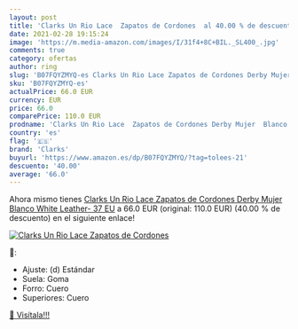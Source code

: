 ```yaml
---
layout: post
title: 'Clarks Un Rio Lace  Zapatos de Cordones  al 40.00 % de descuento'
date: 2021-02-28 19:15:24
image: 'https://m.media-amazon.com/images/I/31f4+8C+BIL._SL400_.jpg'
comments: true
category: ofertas
author: ring
slug: 'B07FQYZMYQ-es Clarks Un Rio Lace Zapatos de Cordones Derby Mujer Blanco...'
sku: 'B07FQYZMYQ-es'
actualPrice: 66.0 EUR
currency: EUR
price: 66.0
comparePrice: 110.0 EUR
prodname: 'Clarks Un Rio Lace  Zapatos de Cordones Derby Mujer  Blanco  White Leather-   37 EU'
country: 'es'
flag: '🇪🇸'
brand: 'Clarks'
buyurl: 'https://www.amazon.es/dp/B07FQYZMYQ/?tag=tolees-21'
descuento: '40.00'
average: '66.0'
---
```


Ahora mismo tienes [Clarks Un Rio Lace  Zapatos de Cordones Derby Mujer  Blanco  White Leather-   37 EU](https://www.amazon.es/dp/B07FQYZMYQ/?tag=tolees-21) a 66.0 EUR (original: 110.0 EUR) (40.00 %  de descuento) en el siguiente enlace!

[![Clarks Un Rio Lace  Zapatos de Cordones ](https://m.media-amazon.com/images/I/31f4+8C+BIL._SL400_.jpg)](https://www.amazon.es/dp/B07FQYZMYQ/?tag=tolees-21)

🔎:

- Ajuste: (d) Estándar
- Suela: Goma
- Forro: Cuero
- Superiores: Cuero

[🛒 Visítala!!!](https://www.amazon.es/dp/B07FQYZMYQ/?tag=tolees-21)
